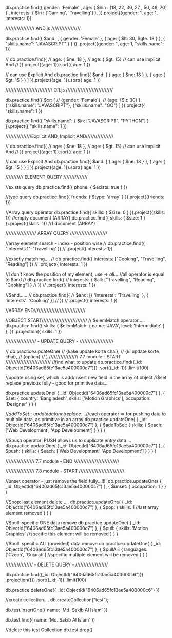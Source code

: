 db.practice.find({ 
    gender: 'Female' , 
    age: { $nin : [18, 22, 30, 27 , 50, 48, 70] } ,
    interests: { $in : ['Gaming', 'Travelling'] },
}).project({gender: 1, age: 1, interests: 1})


////////////////// AND.js //////////////////

db.practice.find({ $and: [
        { gender: 'Female' },
        { age: { $lt: 30, $gte: 18 } },
        { "skills.name": "JAVASCRIPT" }
    ]
})
.project({gender: 1, age: 1, "skills.name": 1})





// db.practice.find({
//     age: { $ne: 18 },
//     age: { $gt: 15} // can use implicit And
// }).project({age: 1}).sort({ age: 1 })

// can use Explicit And
db.practice.find({
    $and: [
        { age: { $ne: 18 } },
        { age: { $gt: 15 } } 
    ]
}).project({age: 1}).sort({ age: 1 })




///////////////////////////// OR.js /////////////////////////////

db.practice.find({ $or: [
        // {gender: 'Female'},
        // {age: {$lt: 30} },
        {"skills.name": "JAVASCRIPT"},
        {"skills.name": "GO"}
    ] 
}).project({
    "skills.name": 1
})

db.practice.find({
    "skills.name": {
        $in: ["JAVASCRIPT", "PYTHON"]
    }
}).project({
    "skills.name": 1
})








////////////////Explicit AND, Implicit AND/////////////////

// db.practice.find({
//     age: { $ne: 18 },
//     age: { $gt: 15} // can use implicit And
// }).project({age: 1}).sort({ age: 1 })

// can use Explicit And
db.practice.find({
    $and: [
        { age: { $ne: 18 } },
        { age: { $gt: 15 } } 
    ]
}).project({age: 1}).sort({ age: 1 })





/////////// ELEMENT QUERY ///////////////

//exists query
db.practice.find({ phone: { $exists: true } })

//type query
db.practice.find({ friends: { $type: 'array' } }).project({friends: 1})

//Array query operator
db.practice.find({ skills: { $size: 0 } }).project({skills: 1}) //empty document (ARRAY)
db.practice.find({ skills: { $size: 1 } }).project({skills: 1}) //1 document (ARRAY)





/////////////////// ARRAY QUERY ///////////////////////

//array element search - index - position wise
// db.practice.find({ "interests.1": 'Travelling' })
// .project({interests: 1})

//exactly matching....
// db.practice.find({ interests: ["Cooking", "Travelling", "Reading"] })
//     .project({ interests: 1 })

//I don't know the position of my element, use -> $all....
//$all operator is equal to $and
// db.practice.find({
//     interests: { $all: ["Travelling", "Reading", "Cooking"] }
// })
//     .project({ interests: 1 })

//$and......
// db.practice.find({
//     $and: [{ 'interests': 'Travelling' }, { 'interests': 'Cooking' }]
// })
//     .project({ interests: 1 })

//ARRAY END////////////////////////////////



//OBJECT START////////////////////////////
// $elemMatch operator.....
db.practice.find({
    skills: {
        $elemMatch: { name: 'JAVA', level: 'Intermidiate' }
    },
})
    .projection({ skills: 1 })











/////////////////// - UPDATE QUERY - /////////////////////

// db.practice.updateOne(
//     {kake update korte chai},
//     {ki update korte chai},
//     {option}
// )
//////////////////  7.7 module - START   ////////////////////////////
//find what to update
db.practice.find({_id: ObjectId("6406ad65fc13ae5a400000c7")})
   .sort({_id:-1})
   .limit(100)

//update using set, which is add/Insert new field in the array of object
//$set replace previous fully - good for primitive data...

db.practice.updateOne(
    { _id: ObjectId("6406ad65fc13ae5a400000c7") },
    {
        $set: {
            country: 'Bangladesh',
            skills: ['Motion Graphics'],
            occupation: 'Designer'
        }
    }
)


//$addToSet: update data not replace....
//$each operator => for pushing data to multiple data, as primitive in an array 
db.practice.updateOne(
    { _id: ObjectId("6406ad65fc13ae5a400000c7") },
    {
        $addToSet: {
            skills: {
                $each: ['Web Development', 'App Development']
            }
        }
    }
)


//$push operator: PUSH allows us to duplicate entry data....
db.practice.updateOne(
    { _id: ObjectId("6406ad65fc13ae5a400000c7") },
    {
        $push: {
            skills: {
                $each: ['Web Development', 'App Development']
            }
        }
    }
)


//////////////////  7.7 module - END   ////////////////////////////




//////////////////  7.8 module - START ////////////////////////////

//unset operator -  just remove the field fully...!!!!
db.practice.updateOne(
    { _id: ObjectId("6406ad65fc13ae5a400000c7") },
    {
        $unset: {
            occupation: 1
        }
    }
)

//$pop: last element delete.....
db.practice.updateOne(
    { _id: ObjectId("6406ad65fc13ae5a400000c7") },
    {
        $pop: {
            skills: 1 //last array element removed 
        }
    }
)

//$pull: specific ONE data remove
db.practice.updateOne(
    { _id: ObjectId("6406ad65fc13ae5a400000c7") },
    {
        $pull: {
            skills: 'Motion Graphics' //specific this element will be removed 
        }
    }
)

//$pull: specific ALL(provided) data remove
db.practice.updateOne(
    { _id: ObjectId("6406ad65fc13ae5a400000c7") },
    {
        $pullAll: {
            languages: ['Czech', 'Gujarati'] //specific multiple element will be removed 
        }
    }
)







///////////////// - DELETE QUERY - ////////////////////

db.practice.find({_id: ObjectId("6406ad65fc13ae5a400000c6")})
   .projection({})
   .sort({_id:-1})
   .limit(100)

db.practice.deleteOne({
    _id: ObjectId("6406ad65fc13ae5a400000c6")
})

//create collection....
db.createCollection("test");

db.test.insertOne({
    name: 'Md. Sakib Al Islam'
})

db.test.find({
    name: 'Md. Sakib Al Islam'
})

//delete this test Collection
db.test.drop()



